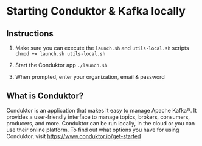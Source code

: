 # Starting Conduktor & Kafka locally

## Instructions
1. Make sure you can execute the `launch.sh` and `utils-local.sh` scripts
`chmod +x launch.sh utils-local.sh`

2. Start the Conduktor app
`./launch.sh`

3. When prompted, enter your organization, email & password

## What is Conduktor?
Conduktor is an application that makes it easy to manage Apache Kafka®. It provides a user-friendly interface to manage topics, brokers, consumers, producers, and more. Conduktor can be run locally, in the cloud or you can use their online platform. To find out what options you have for using Conduktor, visit https://www.conduktor.io/get-started